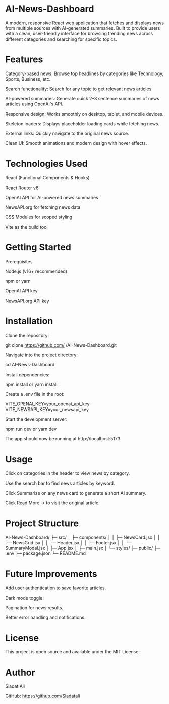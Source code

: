 AI-News-Dashboard
==================

A modern, responsive React web application that fetches and displays news from multiple sources with AI-generated summaries. Built to provide users with a clean, user-friendly interface for browsing trending news across different categories and searching for specific topics.

Features
=========

Category-based news: Browse top headlines by categories like Technology, Sports, Business, etc.

Search functionality: Search for any topic to get relevant news articles.

AI-powered summaries: Generate quick 2–3 sentence summaries of news articles using OpenAI's API.

Responsive design: Works smoothly on desktop, tablet, and mobile devices.

Skeleton loaders: Displays placeholder loading cards while fetching news.

External links: Quickly navigate to the original news source.

Clean UI: Smooth animations and modern design with hover effects.

Technologies Used
==================

React (Functional Components & Hooks)

React Router v6

OpenAI API for AI-powered news summaries

NewsAPI.org for fetching news data

CSS Modules for scoped styling

Vite as the build tool

Getting Started
=================
Prerequisites

Node.js (v16+ recommended)

npm or yarn

OpenAI API key

NewsAPI.org API key

Installation
==============

Clone the repository:

git clone https://github.com/
<your-username>/AI-News-Dashboard.git

Navigate into the project directory:

cd AI-News-Dashboard

Install dependencies:

npm install
or
yarn install

Create a .env file in the root:

VITE_OPENAI_KEY=your_openai_api_key
VITE_NEWSAPI_KEY=your_newsapi_key

Start the development server:

npm run dev
or
yarn dev

The app should now be running at http://localhost:5173.

Usage
======

Click on categories in the header to view news by category.

Use the search bar to find news articles by keyword.

Click Summarize on any news card to generate a short AI summary.

Click Read More → to visit the original article.

Project Structure
===================

AI-News-Dashboard/
├─ src/
│ ├─ components/
│ │ ├─ NewsCard.jsx
│ │ ├─ NewsGrid.jsx
│ │ ├─ Header.jsx
│ │ ├─ Footer.jsx
│ │ └─ SummaryModal.jsx
│ ├─ App.jsx
│ ├─ main.jsx
│ └─ styles/
├─ public/
├─ .env
├─ package.json
└─ README.md

Future Improvements
=====================

Add user authentication to save favorite articles.

Dark mode toggle.

Pagination for news results.

Better error handling and notifications.

License
========

This project is open source and available under the MIT License.

Author
=======

Siadat Ali

GitHub: https://github.com/Siadatali
